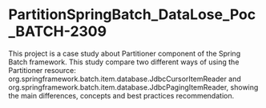 PartitionSpringBatch_DataLose_Poc_BATCH-2309
============================================

This project is a case study about Partitioner component of the Spring Batch framework. This study compare two different ways of using the Partitioner resource: org.springframework.batch.item.database.JdbcCursorItemReader and org.springframework.batch.item.database.JdbcPagingItemReader, showing the main differences, concepts and best practices recommendation.
